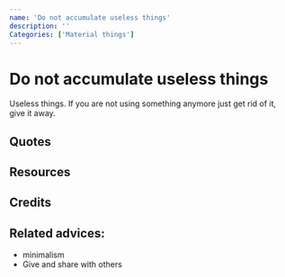 ```yaml
---
name: 'Do not accumulate useless things'
description: ''
Categories: ['Material things']
---
```

# Do not accumulate useless things

Useless things. If you are not using something anymore just get rid of it, give it away.

## Quotes

## Resources

## Credits

## Related advices:

- minimalism
- Give and share with others
